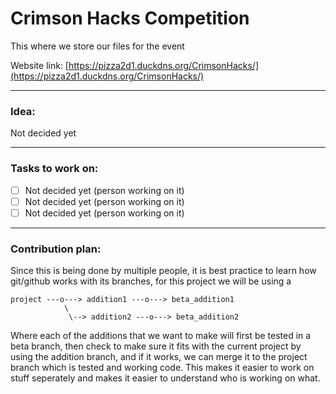 # Crimson Hacks Competition

This where we store our files for the event


Website link: [https://pizza2d1.duckdns.org/CrimsonHacks/](https://pizza2d1.duckdns.org/CrimsonHacks/)
___

### Idea:
Not decided yet
___

### Tasks to work on:
- [ ] Not decided yet (person working on it)
- [ ] Not decided yet (person working on it)
- [ ] Not decided yet (person working on it)
___

### Contribution plan:
Since this is being done by multiple people, it is best practice to learn how git/github works with its branches, for this project we will be using a

```
project ---o---> addition1 ---o---> beta_addition1
            \
             \--> addition2 ---o---> beta_addition2

```

Where each of the additions that we want to make will first be tested in a beta branch, then check to make sure it fits with the current project by using the addition branch, and if it works, we can merge it to the project branch which is tested and working code. This makes it easier to work on stuff seperately and makes it easier to understand who is working on what.
